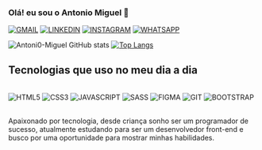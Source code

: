 ### Olá! eu sou o Antonio Miguel 👋

[![GMAIL](https://img.shields.io/badge/Gmail-D14836?style=for-the-badge&logo=gmail&logoColor=white)](mailto:mlmiguelleitaoml@gmail.com)
[![LINKEDIN](https://img.shields.io/badge/LinkedIn-0077B5?style=for-the-badge&logo=linkedin&logoColor=white)](https://www.linkedin.com/in/miguelsilvadev)
[![INSTAGRAM](https://img.shields.io/badge/Instagram-E4405F?style=for-the-badge&logo=instagram&logoColor=white)](https://www.instagram.com/arcanjy_z/)
[![WHATSAPP](https://img.shields.io/badge/WhatsApp-25D366?style=for-the-badge&logo=whatsapp&logoColor=white)](https://wa.me/5588997811729)

![Antoni0-Miguel GitHub stats](https://github-readme-stats.vercel.app/api?username=Antoni0-Miguel&show_icons=true&theme=dark)
[![Top Langs](https://github-readme-stats.vercel.app/api/top-langs/?username=Antoni0-Miguel&layout=compact&theme=dark)](https://github.com/Antoni0-Miguel/github-readme-stats)



## Tecnologias que uso no meu dia a dia
<div style='display: inline_block'></br>
  <img  alt='HTML5' src='https://img.shields.io/badge/HTML5-E34F26?style=for-the-badge&logo=html5&logoColor=white'>
  <img  alt='CSS3' src='https://img.shields.io/badge/CSS3-1572B6?style=for-the-badge&logo=css3&logoColor=white'>
  <img  alt='JAVASCRIPT' src='https://img.shields.io/badge/JavaScript-F7DF1E?style=for-the-badge&logo=javascript&logoColor=white'>
  <img  alt='SASS' src='https://img.shields.io/badge/Sass-CC6699?style=for-the-badge&logo=sass&logoColor=white'>
  <img  alt='FIGMA' src='https://img.shields.io/badge/Figma-F24E1E?style=for-the-badge&logo=figma&logoColor=white'>
  <img  alt='GIT' src='https://img.shields.io/badge/GIT-E44C30?style=for-the-badge&logo=git&logoColor=white'>
  <img  alt='BOOTSTRAP' src='https://img.shields.io/badge/Bootstrap-563D7C?style=for-the-badge&logo=bootstrap&logoColor=white'>
</div></br>

Apaixonado por tecnologia, desde criança sonho ser um programador de sucesso, atualmente estudando para ser um desenvolvedor front-end e busco por uma oportunidade para mostrar minhas habilidades.
